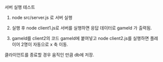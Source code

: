 
서버 실행 테스트


1. node src/server.js 로 서버 실행

2. 실행 후 node client1.js로 서버를 실행하면 응답 데이터로 gameId 가 출력됨.

3. gameId를 client2의 코드 gameId에 붙여넣고 node client2.js를 실행하면  플레이어 2명이 자동으로 x 축 이동.


클라이언트를 종료할 경우 움직인 만큼 db에 저장.
